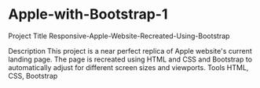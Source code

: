 # Apple-with-Bootstrap-1
Project Title
Responsive-Apple-Website-Recreated-Using-Bootstrap

Description
This project is a near perfect replica of Apple website's current landing page. The page is recreated using HTML and CSS and Bootstrap to automatically adjust for different screen sizes and viewports.
Tools
HTML, CSS, Bootstrap
